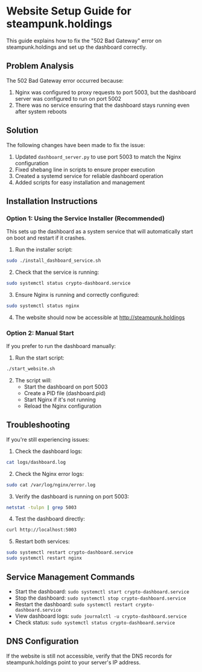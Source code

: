 # Website Setup Guide for steampunk.holdings

This guide explains how to fix the "502 Bad Gateway" error on steampunk.holdings and set up the dashboard correctly.

## Problem Analysis

The 502 Bad Gateway error occurred because:

1. Nginx was configured to proxy requests to port 5003, but the dashboard server was configured to run on port 5002
2. There was no service ensuring that the dashboard stays running even after system reboots

## Solution

The following changes have been made to fix the issue:

1. Updated `dashboard_server.py` to use port 5003 to match the Nginx configuration
2. Fixed shebang line in scripts to ensure proper execution
3. Created a systemd service for reliable dashboard operation
4. Added scripts for easy installation and management

## Installation Instructions

### Option 1: Using the Service Installer (Recommended)

This sets up the dashboard as a system service that will automatically start on boot and restart if it crashes.

1. Run the installer script:
```bash
sudo ./install_dashboard_service.sh
```

2. Check that the service is running:
```bash
sudo systemctl status crypto-dashboard.service
```

3. Ensure Nginx is running and correctly configured:
```bash
sudo systemctl status nginx
```

4. The website should now be accessible at http://steampunk.holdings

### Option 2: Manual Start

If you prefer to run the dashboard manually:

1. Run the start script:
```bash
./start_website.sh
```

2. The script will:
   - Start the dashboard on port 5003
   - Create a PID file (dashboard.pid)
   - Start Nginx if it's not running
   - Reload the Nginx configuration

## Troubleshooting

If you're still experiencing issues:

1. Check the dashboard logs:
```bash
cat logs/dashboard.log
```

2. Check the Nginx error logs:
```bash
sudo cat /var/log/nginx/error.log
```

3. Verify the dashboard is running on port 5003:
```bash
netstat -tulpn | grep 5003
```

4. Test the dashboard directly:
```bash
curl http://localhost:5003
```

5. Restart both services:
```bash
sudo systemctl restart crypto-dashboard.service
sudo systemctl restart nginx
```

## Service Management Commands

- Start the dashboard: `sudo systemctl start crypto-dashboard.service`
- Stop the dashboard: `sudo systemctl stop crypto-dashboard.service`
- Restart the dashboard: `sudo systemctl restart crypto-dashboard.service`
- View dashboard logs: `sudo journalctl -u crypto-dashboard.service`
- Check status: `sudo systemctl status crypto-dashboard.service`

## DNS Configuration

If the website is still not accessible, verify that the DNS records for steampunk.holdings point to your server's IP address.
